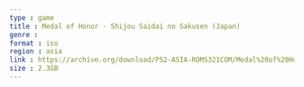 ```yaml
---
type : game
title : Medal of Honor - Shijou Saidai no Sakusen (Japan)
genre : 
format : iso
region : asia
link : https://archive.org/download/PS2-ASIA-ROMS321COM/Medal%20of%20Honor%20-%20Shijou%20Saidai%20no%20Sakusen%20%28Japan%29.7z
size : 2.3GB
---
```

